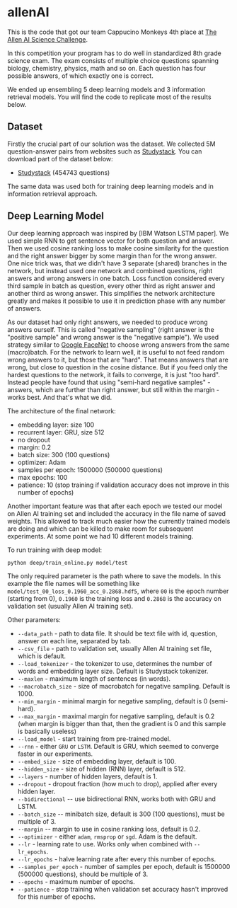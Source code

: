 # allenAI

This is the code that got our team Cappucino Monkeys 4th place at [The Allen AI Science Challenge](https://www.kaggle.com/c/the-allen-ai-science-challenge/leaderboard).

In this competition your program has to do well in standardized 8th grade science exam. The exam consists of multiple choice questions spanning biology, chemistry, physics, math and so on. Each question has four possible answers, of which exactly one is correct.

We ended up ensembling 5 deep learning models and 3 information retrieval models. You will find the code to replicate most of the results below.

## Dataset

Firstly the crucial part of our solution was the dataset. We collected 5M question-answer pairs from websites such as [Studystack](http://www.studystack.com/). You can download part of the dataset below:

 * [Studystack](https://drive.google.com/file/d/0B0fFJSGDUPcgUFJpTVl3QXhnNTQ/view?usp=sharing) (454743 questions)

The same data was used both for training deep learning models and in information retrieval approach.

## Deep Learning Model

Our deep learning approach was inspired by [IBM Watson LSTM paper]. We used simple RNN to get sentence vector for both question and answer. Then we used cosine ranking loss to make cosine similarity for the question and the right answer bigger by some margin than for the wrong answer. One nice trick was, that we didn't have 3 separate (shared) branches in the network, but instead used one network and combined questions, right answers and wrong answers in one batch. Loss function considered every third sample in batch as question, every other third as right answer and another third as wrong answer. This simplifies the network architecture greatly and makes it possible to use it in prediction phase with any number of answers.

As our dataset had only right answers, we needed to produce wrong answers ourself. This is called "negative sampling" (right answer is the "positive sample" and wrong answer is the "negative sample"). We used strategy similar to [Google FaceNet](http://arxiv.org/abs/1503.03832) to choose wrong answers from the same (macro)batch. For the network to learn well, it is useful to not feed random wrong answers to it, but those that are "hard". That means answers that are wrong, but close to question in the cosine distance. But if you feed only the hardest questions to the network, it fails to converge, it is just "too hard". Instead people have found that using "semi-hard negative samples" - answers, which are further than right answer, but still within the margin - works best. And that's what we did.

The architecture of the final network:
 * embedding layer: size 100
 * recurrent layer: GRU, size 512
 * no dropout
 * margin: 0.2
 * batch size: 300 (100 questions)
 * optimizer: Adam
 * samples per epoch: 1500000 (500000 questions)
 * max epochs: 100
 * patience: 10 (stop training if validation accuracy does not improve in this number of epochs)

Another important feature was that after each epoch we tested our model on Allen AI training set and included the accuracy in the file name of saved weights. This allowed to track much easier how the currently trained models are doing and which can be killed to make room for subsequent experiments. At some point we had 10 different models training.

To run training with deep model:
```
python deep/train_online.py model/test
```

The only required parameter is the path where to save the models. In this example the file names will be something like `model/test_00_loss_0.1960_acc_0.2868.hdf5`, where `00` is the epoch number (starting from 0), `0.1960` is the training loss and `0.2868` is the accuracy on validation set (usually Allen AI training set).

Other parameters:
 * `--data_path` - path to data file. It should be text file with id, question, answer on each line, separated by tab.
 * `--csv_file` - path to validation set, usually Allen AI training set file, which is default.
 * `--load_tokenizer` - the tokenizer to use, determines the number of words and embedding layer size. Default is Studystack tokenizer.
 * `--maxlen` - maximum length of sentences (in words).
 * `--macrobatch_size` - size of macrobatch for negative sampling. Default is 1000.
 * `--min_margin` - minimal margin for negative sampling, default is 0 (semi-hard).
 * `--max_margin` - maximal margin for negative sampling, default is 0.2 (when margin is bigger than that, then the gradient is 0 and this sample is basically useless)
 * `--load_model` - start training from pre-trained model.
 * `--rnn` - either `GRU` or `LSTM`. Default is GRU, which seemed to converge faster in our experiments.
 * `--embed_size` - size of embedding layer, default is 100.
 * `--hidden_size` - size of hidden (RNN) layer, default is 512.
 * `--layers` - number of hidden layers, default is 1.
 * `--dropout` - dropout fraction (how much to drop), applied after every hidden layer.
 * `--bidirectional` -- use bidirectional RNN, works both with GRU and LSTM.
 * `--batch_size` -- minibatch size, default is 300 (100 questions), must be multiple of 3.
 * `--margin` -- margin to use in cosine ranking loss, default is 0.2.
 * `--optimizer` - either `adam`, `rmsprop` or `sgd`. Adam is the default.
 * `--lr` - learning rate to use. Works only when combined with `--lr_epochs`.
 * `--lr_epochs` - halve learning rate after every this number of epochs.
 * `--samples_per_epoch` - number of samples per epoch, default is 1500000 (500000 questions), should be multiple of 3.
 * `--epochs` - maximum number of epochs.
 * `--patience` - stop training when validation set accuracy hasn't improved for this number of epochs.

